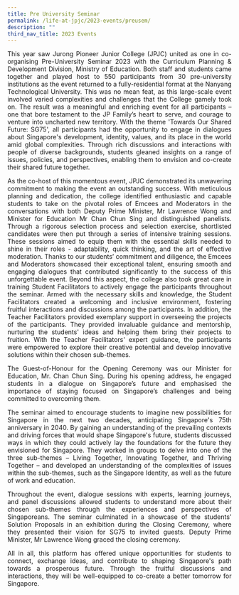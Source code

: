 ```yaml
---
title: Pre University Seminar
permalink: /life-at-jpjc/2023-events/preusem/
description: ""
third_nav_title: 2023 Events
---
```

<div align="justify">

<p>
This year saw Jurong Pioneer Junior College (JPJC) united as one in co-organising Pre-University Seminar 2023 with the Curriculum Planning &amp; Development Division, Ministry of Education. Both staff and students came together and played host to 550 participants from 30 pre-university institutions as the event returned to a fully-residential format at the Nanyang Technological University. This was no mean feat, as this large-scale event involved varied complexities and challenges that the College gamely took on. The result was a meaningful and enriching event for all participants – one that bore testament to the JP Family’s heart to serve, and courage to venture into uncharted new territory. With the theme 'Towards Our Shared Future: SG75', all participants had the opportunity to engage in dialogues about Singapore's development, identity, values, and its place in the world amid global complexities. Through rich discussions and interactions with people of diverse backgrounds, students gleaned insights on a range of issues, policies, and perspectives, enabling them to envision and co-create their shared future together. </p>

<p>
As the co-host of this momentous event, JPJC demonstrated its unwavering commitment to making the event an outstanding success. With meticulous planning and dedication, the college identified enthusiastic and capable students to take on the pivotal roles of Emcees and Moderators in the conversations with both Deputy Prime Minister, Mr Lawrence Wong and Minister for Education Mr Chan Chun Sing and distinguished panelists. Through a rigorous selection process and selection exercise, shortlisted candidates were then put through a series of intensive training sessions. These sessions aimed to equip them with the essential skills needed to shine in their roles - adaptability, quick thinking, and the art of effective moderation. Thanks to our students’ commitment and diligence, the Emcees and Moderators showcased their exceptional talent, ensuring smooth and engaging dialogues that contributed significantly to the success of this unforgettable event. Beyond this aspect, the college also took great care in training Student Facilitators to actively engage the participants throughout the seminar. Armed with the necessary skills and knowledge, the Student Facilitators created a welcoming and inclusive environment, fostering fruitful interactions and discussions among the participants. In addition, the Teacher Facilitators provided exemplary support in overseeing the projects of the participants. They provided invaluable guidance and mentorship, nurturing the students' ideas and helping them bring their projects to fruition. With the Teacher Facilitators' expert guidance, the participants were empowered to explore their creative potential and develop innovative solutions within their chosen sub-themes.</p>

<p>
The Guest-of-Honour for the Opening Ceremony was our Minister for Education, Mr. Chan Chun Sing. During his opening address, he engaged students in a dialogue on Singapore’s future and emphasised the importance of staying focused on Singapore’s challenges and being committed to overcoming them. </p>

<p>
The seminar aimed to encourage students to imagine new possibilities for Singapore in the next two decades, anticipating Singapore's 75th anniversary in 2040. By gaining an understanding of the prevailing contexts and driving forces that would shape Singapore's future, students discussed ways in which they could actively lay the foundations for the future they envisioned for Singapore. They worked in groups to delve into one of the three sub-themes – Living Together, Innovating Together, and Thriving Together – and developed an understanding of the complexities of issues within the sub-themes, such as the Singapore Identity, as well as the future of work and education.</p>

<p>
Throughout the event, dialogue sessions with experts, learning journeys, and panel discussions allowed students to understand more about their chosen sub-themes through the experiences and perspectives of Singaporeans. The seminar culminated in a showcase of the students' Solution Proposals in an exhibition during the Closing Ceremony, where they presented their vision for SG75 to invited guests. Deputy Prime Minister, Mr Lawrence Wong graced the closing ceremony. </p>

<p>
All in all, this platform has offered unique opportunities for students to connect, exchange ideas, and contribute to shaping Singapore's path towards a prosperous future. Through the fruitful discussions and interactions, they will be well-equipped to co-create a better tomorrow for Singapore.</p>

</div>